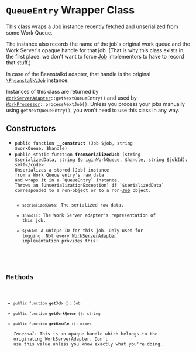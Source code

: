# `QueueEntry` Wrapper Class

This class wraps a [Job] instance
recently fetched and unserialized from some Work Queue.

The instance also records the name of the job's original work queue
and the Work Server's opaque handle for that job.
(That is why this class exists in the first place:
we don't want to force [Job] implementors
to have to record that stuff.)

In case of the Beanstalkd adapter,
that handle is the original [`\Pheanstalk\Job`](https://github.com/pda/pheanstalk/blob/master/src/Job.php) instance.

Instances of this class are
returned by <code>[WorkServerAdapter]::getNextQueueEntry()</code>
and used by <code>[WorkProcessor]::processNextJob()</code>.
Unless you process your jobs manually using `getNextQueueEntry()`,
you won't need to use this class in any way.


## Constructors

* <code>public function <b>__construct</b> (Job $job, string $workQueue, $handle)</code>
* <code>public static function <b>fromSerializedJob</b> (string $serializedData, string $originWorkQueue, $handle, string $jobId): self</code>  
    Unserializes a stored [Job] instance
    from a Work Queue entry's raw data
    and wraps it in a `QueueEntry` instance.
    Throws an [UnserializationException] if `$serializedData` corresponded to a non-object or to a non-[Job] object.
    * `$serializedData`: The serialized raw data.
    * `$handle`: The Work Server adapter's representation of this job.
    * `$jobId`: A unique ID for this job. Only used for logging. Not every [WorkServerAdapter] implementation provides this!


## Methods

* <code>public function <b>getJob</b> (): Job</code>
* <code>public function <b>getWorkQueue</b> (): string</code>
* <code>public function <b>getHandle</b> (): mixed</code>  
    _Internal:_
    This is an opaque handle
    which belongs to the originating [WorkServerAdapter].
    Don't use this value unless you know exactly what you're doing.


[Job]: Ref_Job_interface.md
[WorkServerAdapter]: Ref_WorkServerAdapter_interface.md
[WorkProcessor]: Ref_WorkProcessor_class.md
[UnserializationException]: Ref_Exceptions.php
